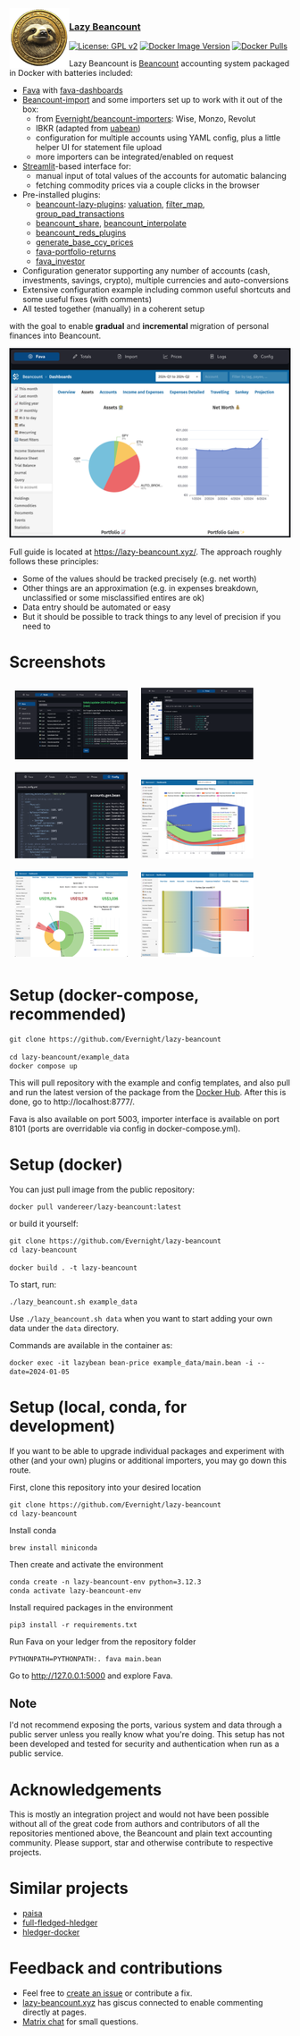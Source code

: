 <img height="107" align="left" src="images/logo.png"> 

### [Lazy Beancount](https://lazy-beancount.xyz/)

[![License: GPL v2](https://img.shields.io/badge/License-GPL%20v2-blue.svg)](LICENSE)
[![Docker Image Version](https://img.shields.io/docker/v/vandereer/lazy-beancount?color=goldenrod)]([https://hub.docker.com/r/vandereer/lazy-beancount](https://github.com/Evernight/lazy-beancount/releases))
[![Docker Pulls](https://img.shields.io/docker/pulls/vandereer/lazy-beancount?color=silver)](https://hub.docker.com/r/vandereer/lazy-beancount)


Lazy Beancount is [Beancount](https://github.com/beancount/beancount) accounting system packaged in Docker with batteries included:

- [Fava](https://github.com/beancount/fava) with [fava-dashboards](https://github.com/andreasgerstmayr/fava-dashboards)
- [Beancount-import](https://github.com/jbms/beancount-import) and some importers set up to work with it out of the box:
  - from [Evernight/beancount-importers](https://github.com/Evernight/beancount-importers): Wise, Monzo, Revolut
  - IBKR (adapted from [uabean](https://github.com/OSadovy/uabean/))
  - configuration for multiple accounts using YAML config, plus a little helper UI for statement file upload
  - more importers can be integrated/enabled on request
- [Streamlit](https://github.com/streamlit/streamlit)-based interface for:
  - manual input of total values of the accounts for automatic balancing
  - fetching commodity prices via a couple clicks in the browser
- Pre-installed plugins: 
  - [beancount-lazy-plugins](https://github.com/Evernight/beancount-lazy-plugins): [valuation](https://github.com/Evernight/beancount-lazy-plugins?tab=readme-ov-file#valuation), [filter_map](https://github.com/Evernight/beancount-lazy-plugins?tab=readme-ov-file#filter_map), [group_pad_transactions](https://github.com/Evernight/beancount-lazy-plugins?tab=readme-ov-file#group_pad_transactions)
  - [beancount_share](https://github.com/Akuukis/beancount_share), [beancount_interpolate](https://github.com/Akuukis/beancount_interpolate)
  - [beancount_reds_plugins](https://github.com/redstreet/beancount_reds_plugins/)
  - [generate_base_ccy_prices](https://github.com/tarioch/beancounttools/blob/master/src/tariochbctools/plugins/generate_base_ccy_prices.py)
  - [fava-portfolio-returns](https://github.com/andreasgerstmayr/fava-portfolio-returns)
  - [fava_investor](https://github.com/redstreet/fava_investor)
- Configuration generator supporting any number of accounts (cash, investments, savings, crypto), multiple currencies and auto-conversions
- Extensive configuration example including common useful shortcuts and some useful fixes (with comments)
- All tested together (manually) in a coherent setup

with the goal to enable **gradual** and **incremental** migration of personal finances into Beancount.

![lazy-beancount](images/demo_dashboard.png)

Full guide is located at https://lazy-beancount.xyz/. The approach roughly follows these principles:
- Some of the values should be tracked precisely (e.g. net worth)
- Other things are an approximation (e.g. in expenses breakdown, unclassified or some misclassified entires are ok)
- Data entry should be automated or easy
- But it should be possible to track things to any level of precision if you need to

# Screenshots
<p>
<img src="images/totals_example.png" width="40%" hspace="10" vspace="10"/>
<img src="images/prices_page.png" width="40%" hspace="10" vspace="10" />
<img src="images/config_accounts.png" width="40%" hspace="10" vspace="10" />
<img src="images/demo_expenses.png" width="40%" hspace="10" vspace="10" />
<img src="images/expenses_detailed.png" width="40%" hspace="10" vspace="10" />
<img src="images/dashboards_sankey.png" width="40%" hspace="10" vspace="10" />
</p>

# Setup (docker-compose, recommended)

    git clone https://github.com/Evernight/lazy-beancount

    cd lazy-beancount/example_data
    docker compose up

This will pull repository with the example and config templates, and also pull and run the latest version of the package from the [Docker Hub](https://hub.docker.com/r/vandereer/lazy-beancount/tags).
After this is done, go to http://localhost:8777/.

Fava is also available on port 5003, importer interface is available on port 8101 (ports are overridable via config in docker-compose.yml).

# Setup (docker)

You can just pull image from the public repository:

    docker pull vandereer/lazy-beancount:latest

or build it yourself:

    git clone https://github.com/Evernight/lazy-beancount
    cd lazy-beancount

    docker build . -t lazy-beancount

To start, run:

    ./lazy_beancount.sh example_data

Use ```./lazy_beancount.sh data``` when you want to start adding your own data under the ```data``` directory.

Commands are available in the container as: 

    docker exec -it lazybean bean-price example_data/main.bean -i --date=2024-01-05

# Setup (local, conda, for development)

If you want to be able to upgrade individual packages and experiment with other (and your own) plugins or additional importers, you may go down this route.

First, clone this repository into your desired location

    git clone https://github.com/Evernight/lazy-beancount
    cd lazy-beancount

Install conda

    brew install miniconda

Then create and activate the environment

    conda create -n lazy-beancount-env python=3.12.3
    conda activate lazy-beancount-env

Install required packages in the environment

    pip3 install -r requirements.txt

Run Fava on your ledger from the repository folder

    PYTHONPATH=PYTHONPATH:. fava main.bean

Go to http://127.0.0.1:5000 and explore Fava.

## Note
I'd not recommend exposing the ports, various system and data through a public server unless you really know what you're doing. This setup has not been developed and tested for security and authentication when run as a public service.

# Acknowledgements
This is mostly an integration project and would not have been possible without all of the great code from authors and contributors of all the repositories mentioned above, the Beancount and plain text accounting community. Please support, star and otherwise contribute to respective projects.

# Similar projects
* [paisa](https://paisa.fyi/)
* [full-fledged-hledger](https://github.com/adept/full-fledged-hledger)
* [hledger-docker](https://github.com/adept/hledger-docker)

# Feedback and contributions
* Feel free to [create an issue](https://github.com/Evernight/lazy-beancount/issues) or contribute a fix.
* [lazy-beancount.xyz](https://lazy-beancount.xyz/) has giscus connected to enable commenting directly at pages.
* [Matrix chat](https://matrix.to/#/#lazy-beancount:matrix.org) for small questions.
